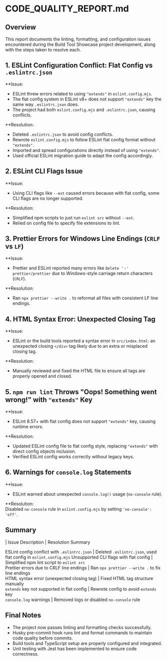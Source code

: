 # CODE_QUALITY_REPORT.md

## Overview

This report documents the linting, formatting, and configuration issues encountered during the Build Tool Showcase project development, along with the steps taken to resolve each.



## 1. ESLint Configuration Conflict: Flat Config vs `.eslintrc.json`

**Issue:   
- ESLint threw errors related to using `"extends"` in `eslint.config.mjs`.  
- The flat config system in ESLint v8+ does not support `"extends"` key the same way `.eslintrc.json` does.  
- The project had both `eslint.config.mjs` and `.eslintrc.json`, causing conflicts.

**Resolution: 
- Deleted `.eslintrc.json` to avoid config conflicts.  
- Rewrote `eslint.config.mjs` to follow ESLint flat config format without `"extends"`.  
- Imported and spread configurations directly instead of using `"extends"`.  
- Used official ESLint migration guide to adapt the config accordingly.



## 2. ESLint CLI Flags Issue

**Issue:  
- Using CLI flags like `--ext` caused errors because with flat config, some CLI flags are no longer supported.

**Resolution: 
- Simplified npm scripts to just run `eslint src` without `--ext`.  
- Relied on config file to specify file extensions to lint.



## 3. Prettier Errors for Windows Line Endings (`CRLF` vs `LF`)

**Issue:   
- Prettier and ESLint reported many errors like `Delete '␍' prettier/prettier` due to Windows-style carriage return characters (`CRLF`).

**Resolution: 
- Ran `npx prettier --write .` to reformat all files with consistent LF line endings.  


## 4. HTML Syntax Error: Unexpected Closing Tag

**Issue:   
- ESLint or the build tools reported a syntax error in `src/index.html`: an unexpected closing `</div>` tag likely due to an extra or misplaced closing tag.

**Resolution: 
- Manually reviewed and fixed the HTML file to ensure all tags are properly opened and closed.



## 5. `npm run lint` Throws "Oops! Something went wrong!" with `"extends"` Key

**Issue:   
- ESLint 8.57+ with flat config does not support `"extends"` key, causing runtime errors.

**Resolution: 
- Updated ESLint config file to flat config style, replacing `"extends"` with direct config objects inclusion.  
- Verified ESLint config works correctly without legacy keys.



## 6. Warnings for `console.log` Statements

**Issue:   
- ESLint warned about unexpected `console.log()` usage (`no-console` rule).

**Resolution:   
  Disabled `no-console` rule in `eslint.config.mjs` by setting `'no-console': 'off'`.



## Summary

| Issue Description                              | Resolution Summary

 ESLint config conflict with `.eslintrc.json` | Deleted `.eslintrc.json`, used flat config in `eslint.config.mjs` 
 Unsupported CLI flags with flat config        | Simplified npm lint script to `eslint src`              
 Prettier errors due to CRLF line endings      | Ran `npx prettier --write .` to fix line endings        
 HTML syntax error (unexpected closing tag)    | Fixed HTML tag structure manually                        
 `extends` key not supported in flat config    | Rewrote config to avoid `extends` key                   
 `console.log` warnings                         | Removed logs or disabled `no-console` rule              



## Final Notes

- The project now passes linting and formatting checks successfully.  
- Husky pre-commit hook runs lint and format commands to maintain code quality before commits.  
- Build tools and TypeScript setup are properly configured and integrated.  
- Unit testing with Jest has been implemented to ensure code correctness.



